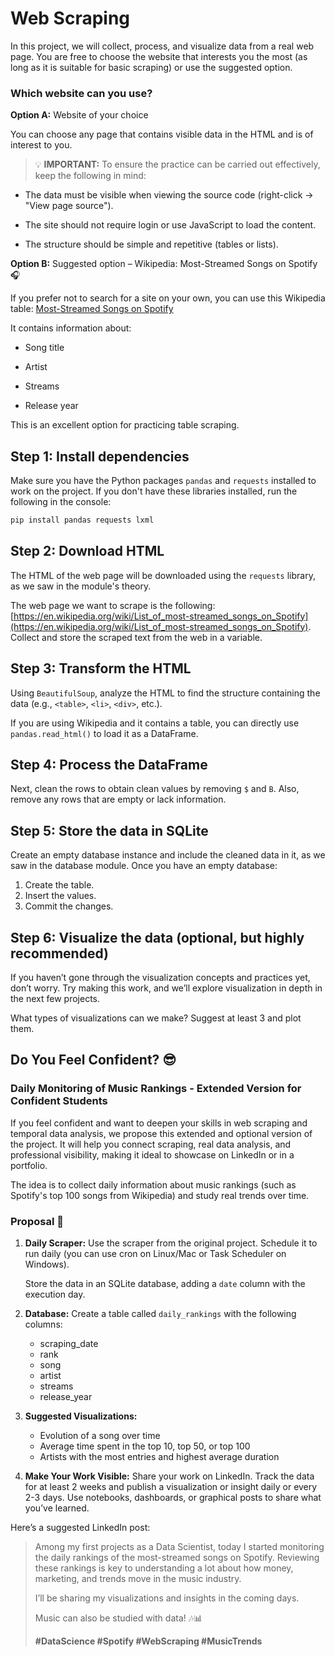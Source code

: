 # Web Scraping

In this project, we will collect, process, and visualize data from a real web page. You are free to choose the website that interests you the most (as long as it is suitable for basic scraping) or use the suggested option.

### Which website can you use?

**Option A:** Website of your choice

You can choose any page that contains visible data in the HTML and is of interest to you.

> 💡 **IMPORTANT:** To ensure the practice can be carried out effectively, keep the following in mind:

- The data must be visible when viewing the source code (right-click → "View page source").

- The site should not require login or use JavaScript to load the content.

- The structure should be simple and repetitive (tables or lists).

**Option B:** Suggested option – Wikipedia: Most-Streamed Songs on Spotify 🎧

If you prefer not to search for a site on your own, you can use this Wikipedia table: [Most-Streamed Songs on Spotify](https://en.wikipedia.org/wiki/List_of_most-streamed_songs_on_Spotify)

It contains information about:

- Song title

- Artist

- Streams

- Release year

This is an excellent option for practicing table scraping.

## Step 1: Install dependencies

Make sure you have the Python packages `pandas` and `requests` installed to work on the project. If you don't have these libraries installed, run the following in the console:

```bash
pip install pandas requests lxml
```

## Step 2: Download HTML

The HTML of the web page will be downloaded using the `requests` library, as we saw in the module's theory.

The web page we want to scrape is the following: [https://en.wikipedia.org/wiki/List_of_most-streamed_songs_on_Spotify](https://en.wikipedia.org/wiki/List_of_most-streamed_songs_on_Spotify). Collect and store the scraped text from the web in a variable.

## Step 3: Transform the HTML

Using `BeautifulSoup`, analyze the HTML to find the structure containing the data (e.g., `<table>`, `<li>`, `<div>`, etc.).

If you are using Wikipedia and it contains a table, you can directly use `pandas.read_html()` to load it as a DataFrame.

## Step 4: Process the DataFrame

Next, clean the rows to obtain clean values by removing `$` and `B`. Also, remove any rows that are empty or lack information.

## Step 5: Store the data in SQLite

Create an empty database instance and include the cleaned data in it, as we saw in the database module. Once you have an empty database:

1. Create the table.
2. Insert the values.
3. Commit the changes.

## Step 6: Visualize the data (optional, but highly recommended)

If you haven’t gone through the visualization concepts and practices yet, don’t worry. Try making this work, and we’ll explore visualization in depth in the next few projects.

What types of visualizations can we make? Suggest at least 3 and plot them.


## Do You Feel Confident? 😎

### Daily Monitoring of Music Rankings - Extended Version for Confident Students

If you feel confident and want to deepen your skills in web scraping and temporal data analysis, we propose this extended and optional version of the project. It will help you connect scraping, real data analysis, and professional visibility, making it ideal to showcase on LinkedIn or in a portfolio.

The idea is to collect daily information about music rankings (such as Spotify's top 100 songs from Wikipedia) and study real trends over time.

### Proposal 🚀

1. **Daily Scraper:** Use the scraper from the original project. Schedule it to run daily (you can use cron on Linux/Mac or Task Scheduler on Windows).

    Store the data in an SQLite database, adding a `date` column with the execution day.

2. **Database:** Create a table called `daily_rankings` with the following columns:

    - scraping_date
    - rank
    - song
    - artist
    - streams
    - release_year

3. **Suggested Visualizations:**

    - Evolution of a song over time
    - Average time spent in the top 10, top 50, or top 100
    - Artists with the most entries and highest average duration

4. **Make Your Work Visible:** Share your work on LinkedIn. Track the data for at least 2 weeks and publish a visualization or insight daily or every 2-3 days. Use notebooks, dashboards, or graphical posts to share what you’ve learned.

Here’s a suggested LinkedIn post:

> Among my first projects as a Data Scientist, today I started monitoring the daily rankings of the most-streamed songs on Spotify. Reviewing these rankings is key to understanding a lot about how money, marketing, and trends move in the music industry.
>
> I’ll be sharing my visualizations and insights in the coming days.
>
> Music can also be studied with data! 🎶📊
>
> **#DataScience #Spotify #WebScraping #MusicTrends**

